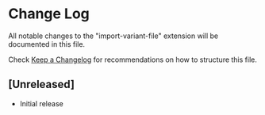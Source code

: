 # Change Log

All notable changes to the "import-variant-file" extension will be documented in this file.

Check [Keep a Changelog](http://keepachangelog.com/) for recommendations on how to structure this file.

## [Unreleased]

- Initial release
